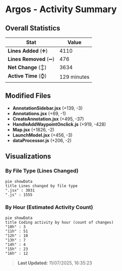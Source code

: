 # Argos - Activity Summary 

## Overall Statistics

| Stat                   | Value                                                             |
| ---------------------- | ----------------------------------------------------------------- |
| **Lines Added** (➕)   | 4110                                          |
| **Lines Removed** (➖) | 476                                        |
| **Net Change** (↕)    | 3634                |
| **Active Time** (⌚)   | 129 minutes |


## Modified Files
- **AnnotationSidebar.jsx** (+139, -3)
- **Annotations.jsx** (+69, -1)
- **CreateAnnotation.jsx** (+495, -37)
- **HandleAddWaypointOnclick.js** (+919, -428)
- **Map.jsx** (+1826, -2)
- **LaunchModel.jsx** (+456, -3)
- **dataProcessor.js** (+206, -2)

## Visualizations

### By File Type (Lines Changed)

```mermaid
pie showData
title Lines changed by file type
".jsx" : 3031
".js" : 1555
```

### By Hour (Estimated Activity Count)

```mermaid
pie showData
title Coding activity by hour (count of changes)
"10h" : 3
"11h" : 51
"12h" : 10
"13h" : 7
"14h" : 4
"15h" : 23
"16h" : 12
```


> **Last Updated:** 11/07/2025, 16:35:23